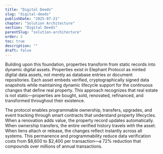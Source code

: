 ```yaml
---
title: "Digital Deeds"
slug: "digital-deeds"
publishDate: "2025-07-21"
chapter: "Solution Architecture"
section: "Digital Deeds"
parentSlug: "solution-architecture"
order: 2
toc: true
description: ""
draft: false
---
```


Building upon this foundation, properties transform from static records into dynamic digital assets. Properties exist in Elephant Protocol as minted digital data assets, not merely as database entries or document repositories. Each asset embeds verified, cryptographically signed data snapshots while maintaining dynamic lifecycle support for the continuous changes that define real property. This approach recognizes that real estate is not static—properties are bought, sold, renovated, refinanced, and transformed throughout their existence.

The protocol enables programmable ownership, transfers, upgrades, and event tracking through smart contracts that understand property lifecycles. When a renovation adds value, the property record updates automatically. When ownership transfers, the entire verified history travels with the asset. When liens attach or release, the changes reflect instantly across all systems. This permanence and programmability reduce data verification costs from \$8,600 to \$2,400 per transaction—a 72% reduction that compounds over millions of annual transactions.
